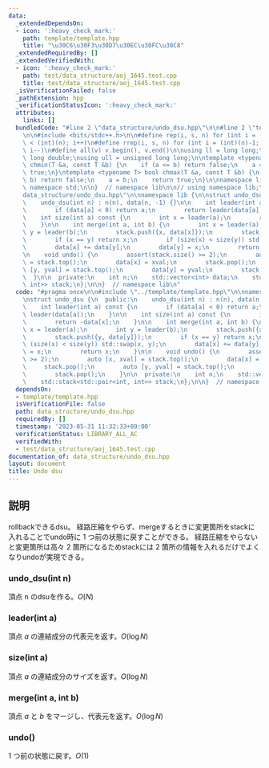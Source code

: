 ```yaml
---
data:
  _extendedDependsOn:
  - icon: ':heavy_check_mark:'
    path: template/template.hpp
    title: "\u30C6\u30F3\u30D7\u30EC\u30FC\u30C8"
  _extendedRequiredBy: []
  _extendedVerifiedWith:
  - icon: ':heavy_check_mark:'
    path: test/data_structure/aoj_1645.test.cpp
    title: test/data_structure/aoj_1645.test.cpp
  _isVerificationFailed: false
  _pathExtension: hpp
  _verificationStatusIcon: ':heavy_check_mark:'
  attributes:
    links: []
  bundledCode: "#line 2 \"data_structure/undo_dsu.hpp\"\n\n#line 2 \"template/template.hpp\"\
    \n\n#include <bits/stdc++.h>\n\n#define rep(i, s, n) for (int i = (int)(s); i\
    \ < (int)(n); i++)\n#define rrep(i, s, n) for (int i = (int)(n)-1; i >= (int)(s);\
    \ i--)\n#define all(v) v.begin(), v.end()\n\nusing ll = long long;\nusing ld =\
    \ long double;\nusing ull = unsigned long long;\n\ntemplate <typename T> bool\
    \ chmin(T &a, const T &b) {\n    if (a <= b) return false;\n    a = b;\n    return\
    \ true;\n}\ntemplate <typename T> bool chmax(T &a, const T &b) {\n    if (a >=\
    \ b) return false;\n    a = b;\n    return true;\n}\n\nnamespace lib {\n\nusing\
    \ namespace std;\n\n}  // namespace lib\n\n// using namespace lib;\n#line 4 \"\
    data_structure/undo_dsu.hpp\"\n\nnamespace lib {\n\nstruct undo_dsu {\n  public:\n\
    \    undo_dsu(int n) : n(n), data(n, -1) {}\n\n    int leader(int a) const {\n\
    \        if (data[a] < 0) return a;\n        return leader(data[a]);\n    }\n\n\
    \    int size(int a) const {\n        int x = leader(a);\n        return -data[x];\n\
    \    }\n\n    int merge(int a, int b) {\n        int x = leader(a);\n        int\
    \ y = leader(b);\n        stack.push({x, data[x]});\n        stack.push({y, data[y]});\n\
    \        if (x == y) return x;\n        if (size(x) < size(y)) std::swap(x, y);\n\
    \        data[x] += data[y];\n        data[y] = x;\n        return x;\n    }\n\
    \n    void undo() {\n        assert(stack.size() >= 2);\n        auto [x, xval]\
    \ = stack.top();\n        data[x] = xval;\n        stack.pop();\n        auto\
    \ [y, yval] = stack.top();\n        data[y] = yval;\n        stack.pop();\n  \
    \  }\n\n  private:\n    int n;\n    std::vector<int> data;\n    std::stack<std::pair<int,\
    \ int>> stack;\n};\n\n}  // namespace lib\n"
  code: "#pragma once\n\n#include \"../template/template.hpp\"\n\nnamespace lib {\n\
    \nstruct undo_dsu {\n  public:\n    undo_dsu(int n) : n(n), data(n, -1) {}\n\n\
    \    int leader(int a) const {\n        if (data[a] < 0) return a;\n        return\
    \ leader(data[a]);\n    }\n\n    int size(int a) const {\n        int x = leader(a);\n\
    \        return -data[x];\n    }\n\n    int merge(int a, int b) {\n        int\
    \ x = leader(a);\n        int y = leader(b);\n        stack.push({x, data[x]});\n\
    \        stack.push({y, data[y]});\n        if (x == y) return x;\n        if\
    \ (size(x) < size(y)) std::swap(x, y);\n        data[x] += data[y];\n        data[y]\
    \ = x;\n        return x;\n    }\n\n    void undo() {\n        assert(stack.size()\
    \ >= 2);\n        auto [x, xval] = stack.top();\n        data[x] = xval;\n   \
    \     stack.pop();\n        auto [y, yval] = stack.top();\n        data[y] = yval;\n\
    \        stack.pop();\n    }\n\n  private:\n    int n;\n    std::vector<int> data;\n\
    \    std::stack<std::pair<int, int>> stack;\n};\n\n}  // namespace lib"
  dependsOn:
  - template/template.hpp
  isVerificationFile: false
  path: data_structure/undo_dsu.hpp
  requiredBy: []
  timestamp: '2023-05-31 11:32:33+09:00'
  verificationStatus: LIBRARY_ALL_AC
  verifiedWith:
  - test/data_structure/aoj_1645.test.cpp
documentation_of: data_structure/undo_dsu.hpp
layout: document
title: Undo dsu
---
```


## 説明

rollbackできるdsu。
経路圧縮をやらず、mergeするときに変更箇所をstackに入れることでundo時に $1$ つ前の状態に戻すことができる。
経路圧縮をやらないと変更箇所は高々 $2$ 箇所になるためstackには $2$ 箇所の情報を入れるだけでよくなりundoが実現できる。

### undo_dsu(int n)

頂点 n のdsuを作る。$O(N)$

### leader(int a)

頂点 $a$ の連結成分の代表元を返す。$O(\log N)$

### size(int a)

頂点 $a$ の連結成分のサイズを返す。$O(\log N)$

### merge(int a, int b)

頂点 $a$ と $b$ をマージし、代表元を返す。$O(\log N)$

### undo()

$1$ つ前の状態に戻す。$O(1)$